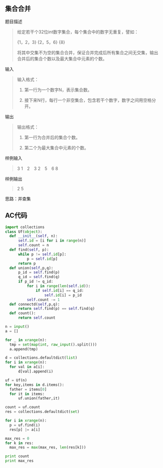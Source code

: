 ## 集合合并

题目描述
> 给定若干个32位int数字集合，每个集合中的数字无重复，譬如：
>
>{1，2，3}  {2，5，6}  {8}
>
>将其中交集不为空的集合合并，保证合并完成后所有集合之间无交集，输出合并后的集合个数以及最大集合中元素的个数。

输入
>	输入格式：
>	1. 第一行为一个数字N，表示集合数。
>
>	2. 接下来N行，每行一个非空集合，包含若干个数字，数字之间用空格分开。

输出
>	输出格式：
>
>1. 第一行为合并后的集合个数。
>
>2. 第二个为最大集合中元素的个数。

样例输入
>3
1　2　3
2　5　6
8

样例输出
>2
5



思路：并查集

## AC代码
```python
import collections
class Uf(object):
  def __init__(self, n):
      self.id = [i for i in range(n)]
      self.count = n
  def find(self, p):
      while p != self.id[p]:
          p = self.id[p]
      return p
  def union(self,p,q):
      p_id = self.find(p)
      q_id = self.find(q)
      if p_id != q_id:
          for i in range(len(self.id)):
              if self.id[i] == q_id:
                  self.id[i] = p_id
          self.count -= 1
  def connectd(self,p,q):
      return self.find(p) == self.find(q)
  def count():
      return self.count

n = input()
a = []

for _ in xrange(n):
  tmp = set(map(int, raw_input().split()))
  a.append(tmp)

d = collections.defaultdict(list)
for i in xrange(n):
  for val in a[i]:
      d[val].append(i)

uf = Uf(n)
for key,items in d.items():
  father = items[0]
  for it in items:
      uf.union(father,it)

count = uf.count
res = collections.defaultdict(set)

for i in xrange(n):
  p = uf.find(i)
  res[p] |= a[i]

max_res = 0
for k in res:
  max_res = max(max_res, len(res[k]))

print count
print max_res
```